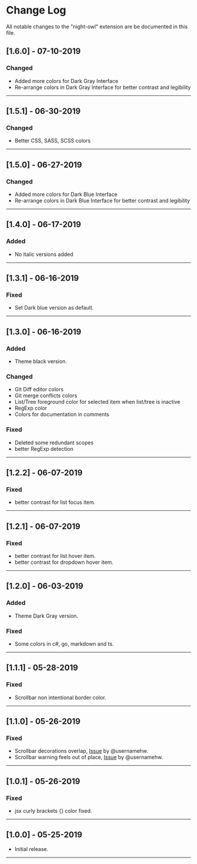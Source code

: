 # Change Log

All notable changes to the "night-owl" extension are be documented in this file.

## [1.6.0] - 07-10-2019

### Changed
- Added more colors for Dark Gray Interface
- Re-arrange colors in Dark Gray Interface for better contrast and legibility

---

## [1.5.1] - 06-30-2019

### Changed
- Better CSS, SASS, SCSS colors

---

## [1.5.0] - 06-27-2019

### Changed
- Added more colors for Dark Blue Interface
- Re-arrange colors in Dark Blue Interface for better contrast and legibility

---

## [1.4.0] - 06-17-2019

### Added
- No italic versions added

---

## [1.3.1] - 06-16-2019

### Fixed
- Set Dark blue version as default.

---

## [1.3.0] - 06-16-2019

### Added
- Theme black version.

### Changed
- Git Diff editor colors
- Git merge conflicts colors
- List/Tree foreground color for selected item when list/tree is inactive
- RegExp color
- Colors for documentation in comments

### Fixed
- Deleted some redundant scopes
- better RegExp detection

---

## [1.2.2] - 06-07-2019

### Fixed
- better contrast for list focus item.

---

## [1.2.1] - 06-07-2019

### Fixed
- better contrast for list hover item.
- better contrast for dropdown hover item.

---

## [1.2.0] - 06-03-2019

### Added
- Theme Dark Gray version.

### Fixed
- Some colors in c#, go, markdown and ts.

---

## [1.1.1] - 05-28-2019

### Fixed
- Scrollbar non intentional border color.

---

## [1.1.0] - 05-26-2019

### Fixed
- Scrollbar decorations overlap, [Issue](https://github.com/maoma87/NightWolfTheme/issues/4) by @usernamehw.
- Scrollbar warning feels out of place, [Issue](https://github.com/maoma87/NightWolfTheme/issues/5) by @usernamehw.

---

## [1.0.1] - 05-26-2019

### Fixed
- jsx curly brackets {} color fixed.

---

## [1.0.0] - 05-25-2019

- Initial release.

---